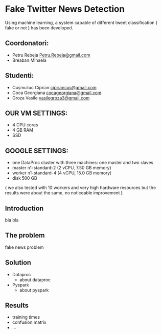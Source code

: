 # Fake Twitter News Detection

Using machine learning, a system capable of different tweet classification ( fake or not ) has been developed.

## Coordonatori:
* Petru Rebeja Petru.Rebeja@gmail.com  
* Breaban Mihaela
## Studenti:
* Cușmuliuc Ciprian   cipriancus@gmail.com
* Coca Georgiana   cocageorgiana@gmail.com
* Groza Vasile   vasilegroza3@gmail.com

## OUR VM SETTINGS:
* 4 CPU cores
* 4 GB RAM
* SSD

## GOOGLE SETTINGS:
*  one DataProc cluster with three machines: one master and two slaves
*  master n1-standard-2 (2 vCPU, 7.50 GB memory)
*  worker n1-standard-4 (4 vCPU, 15.0 GB memory)
*  disk 500 GB

( we also tested with 10 workers and very high hardware resources but the results were about the same, no noticeable improvement )

## Introduction

bla bla

## The problem

fake news problem

## Solution

- Dataproc
    - about dataproc
- Pyspark
    - about pyspark


## Results
- training times
- confusion matrix 
- ...
